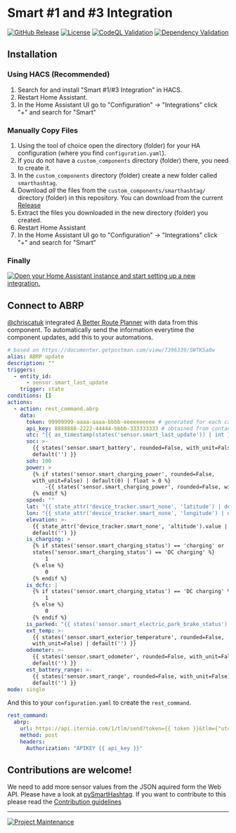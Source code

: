 # Smart #1 and #3 Integration

[![GitHub Release][releases-shield]][releases]
[![License][license-shield]](LICENSE)
[![CodeQL Validation][codeql-shield]][codeql]
[![Dependency Validation][tests-shield]][tests]

## Installation

### Using HACS (Recommended)

1. Search for and install "Smart #1/#3 Integration" in HACS.
1. Restart Home Assistant.
1. In the Home Assistant UI go to "Configuration" -> "Integrations" click "+" and search for "Smart"

### Manually Copy Files

1. Using the tool of choice open the directory (folder) for your HA configuration (where you find `configuration.yaml`).
1. If you do not have a `custom_components` directory (folder) there, you need to create it.
1. In the `custom_components` directory (folder) create a new folder called `smarthashtag`.
1. Download _all_ the files from the `custom_components/smarthashtag/` directory (folder) in this repository. You can download from the current [Release](https://github.com/DasBasti/SmartHashtag/releases)
1. Extract the files you downloaded in the new directory (folder) you created.
1. Restart Home Assistant
1. In the Home Assistant UI go to "Configuration" -> "Integrations" click "+" and search for "Smart"

### Finally

[![Open your Home Assistant instance and start setting up a new integration.](https://my.home-assistant.io/badges/config_flow_start.svg)](https://my.home-assistant.io/redirect/config_flow_start/?domain=smarthashtag)

## Connect to ABRP

[@chriscatuk](https://github.com/chriscatuk) integrated [A Better Route Planner](https://abetterrouteplanner.com/) with data from this component. To automatically send the information everytime the component updates, add this to your automations.

```yaml
# based on https://documenter.getpostman.com/view/7396339/SWTK5a8w
alias: ABRP update
description: ""
triggers:
  - entity_id:
      - sensor.smart_last_update
    trigger: state
conditions: []
actions:
  - action: rest_command.abrp
    data:
      token: 99999999-aaaa-aaaa-bbbb-eeeeeeeeee # generated for each car in ABRP app
      api_key: 8888888-2222-44444-bbbb-333333333 # obtained from contact@iternio.com , see https://documenter.getpostman.com/view/7396339/SWTK5a8w
      utc: "{{ as_timestamp(states('sensor.smart_last_update')) | int }}"
      soc: >-
        {{ states('sensor.smart_battery', rounded=False, with_unit=False) |
        default('') }}
      soh: 100
      power: >
        {% if states('sensor.smart_charging_power', rounded=False,
        with_unit=False) | default(0) | float > 0 %}
            -{{ states('sensor.smart_charging_power', rounded=False, with_unit=False) | int / 1000 }}
        {% endif %}
      speed: ""
      lat: "{{ state_attr('device_tracker.smart_none', 'latitude') | default('') }}"
      lon: "{{ state_attr('device_tracker.smart_none', 'longitude') | default('') }}"
      elevation: >-
        {{ state_attr('device_tracker.smart_none', 'altitude').value |
        default('') }}
      is_charging: >
        {% if states('sensor.smart_charging_status') == 'charging' or
        states('sensor.smart_charging_status') == 'DC charging' %}
            1
        {% else %}
            0
        {% endif %}
      is_dcfc: |
        {% if states('sensor.smart_charging_status') == 'DC charging' %}
            1
        {% else %}
            0
        {% endif %}
      is_parked: "{{ states('sensor.smart_electric_park_brake_status') | default(0) }}"
      ext_temp: >-
        {{ states('sensor.smart_exterior_temperature', rounded=False,
        with_unit=False) | default('') }}
      odometer: >-
        {{ states('sensor.smart_odometer', rounded=False, with_unit=False) |
        default('') }}
      est_battery_range: >-
        {{ states('sensor.smart_range', rounded=False, with_unit=False) |
        default('') }}
mode: single
```

And this to your `configuration.yaml` to create the `rest_command`.

```yaml
rest_command:
  abrp:
    url: https://api.iternio.com/1/tlm/send?token={{ token }}&tlm={"utc":"{{ utc }}","soc":"{{ soc }}","soh":"{{ soh }}","power":"{{ power }}","speed":"{{ speed }}","lat":"{{ lat }}","lon":"{{ lon }}","is_charging":"{{ is_charging }}","is_dcfc":"{{ is_dcfc }}","is_parked":"{{ is_parked }}","elevation":"{{ elevation }}","ext_temp":"{{ ext_temp }}","odometer":"{{ odometer }}","est_battery_range":"{{ est_battery_range }}"}
    method: post
    headers:
      Authorization: "APIKEY {{ api_key }}"
```

## Contributions are welcome!

We need to add more sensor values from the JSON aquired form the Web API. Please have a look at [pySmartHashtag](https://github.com/DasBasti/pySmartHashtag).
If you want to contribute to this please read the [Contribution guidelines](CONTRIBUTING.md)

---

[![Project Maintenance][maintenance-shield]](https://platinenmacher.tech)

[commits-shield]: https://img.shields.io/github/commit-activity/y/DasBasti/smarthashtag.svg
[commits]: https://github.com/DasBasti/smarthashtag/commits/main
[license-shield]: https://img.shields.io/github/license/DasBasti/smarthashtag.svg
[maintenance-shield]: https://img.shields.io/badge/maintainer-Bastian%20Neumann%20%40DasBasti-blue.svg
[releases-shield]: https://img.shields.io/github/v/release/DasBasti/smarthashtag.svg
[releases]: https://github.com/DasBasti/smarthashtag/releases
[codeql-shield]: https://github.com/DasBasti/smarthashtag/actions/workflows/codeql-analysis.yml/badge.svg
[codeql]: https://github.com/DasBasti/smarthashtag/actions/workflows/codeql-analysis.yml
[tests-shield]: https://github.com/DasBasti/SmartHashtag/actions/workflows/tests.yml/badge.svg
[tests]: https://github.com/DasBasti/SmartHashtag/actions/workflows/tests.yml
